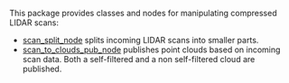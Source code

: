 This package provides classes and nodes for manipulating compressed LIDAR scans:

* [scan_split_node](https://github.com/team-vigir/vigir_perception/blob/master/vigir_filtered_localized_scan_utils/src/scan_split_node.cpp) splits incoming LIDAR scans into smaller parts.
* [scan_to_clouds_pub_node](https://github.com/team-vigir/vigir_perception/blob/master/vigir_filtered_localized_scan_utils/src/scan_to_clouds_pub_node.cpp) publishes point clouds based on incoming scan data. Both a self-filtered and a non self-filtered cloud are published.